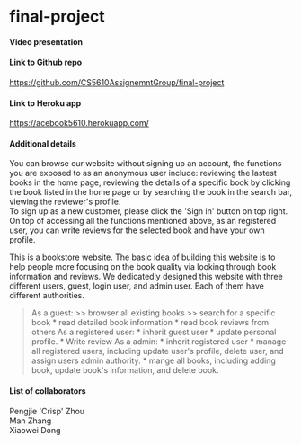 # final-project

#### Video presentation

#### Link to Github repo 
https://github.com/CS5610AssignemntGroup/final-project

#### Link to Heroku app
https://acebook5610.herokuapp.com/

#### Additional details
You can browse our website without signing up an account, the functions you are exposed to as an anonymous user include: reviewing the lastest books in the home page, reviewing the details of a specific book by clicking the book listed in the home page or by searching the book in the search bar, viewing the reviewer's profile.<br>
To sign up as a new customer, please click the 'Sign in' button on top right. On top of accessing all the functions mentioned above, as an registered user, you can write reviews for the selected book and have your own profile.


This is a bookstore website. The basic idea of building this website is to help people more focusing on the book quality via looking through book information and reviews. We dedicatedly designed this website with three different users, guest, login user, and admin user. Each of them have different authorities.  

> As a guest:
	>> browser all existing books
	>> search for a specific book
	* read detailed book information
	* read book reviews from others
As a registered user:
	* inherit guest user
	* update personal profile. 
	* Write review
As a admin: 
	* inherit registered user
	* manage all registered users, including update user's profile, delete user, and assign users admin authority.
	* mange all books, including adding book, update book's information, and delete book.


#### List of collaborators
Pengjie 'Crisp' Zhou <br>
Man Zhang <br>
Xiaowei Dong
